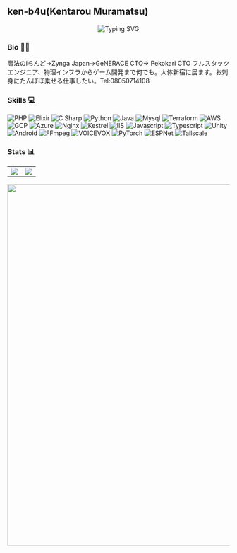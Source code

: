 ## ken-b4u(Kentarou Muramatsu)

<p align="center">
<img src="https://readme-typing-svg.demolab.com?font=Handjet&size=50&pause=1000&color=2EABA5&center=true&vCenter=true&width=680&height=100&lines=Full-Stack+Engineer;Quick+learner;20%2B+years+of+development+experience" alt="Typing SVG" />
</p>

### Bio 🧚‍♂️
魔法のiらんど→Zynga Japan→GeNERACE CTO→ Pekokari CTO フルスタックエンジニア、物理インフラからゲーム開発まで何でも。大体新宿に居ます。お刺身にたんぽぽ乗せる仕事したい。Tel:08050714108

### Skills :computer: 
![PHP](https://img.shields.io/badge/PHP-2EABA5.svg?style=for-the-badge)
![Elixir](https://img.shields.io/badge/Elixir-2EABA5.svg?style=for-the-badge)
![C Sharp](https://img.shields.io/badge/C%20Sharp-2EABA5.svg?style=for-the-badge)
![Python](https://img.shields.io/badge/Python-2EABA5.svg?style=for-the-badge)
![Java](https://img.shields.io/badge/Java-2EABA5.svg?style=for-the-badge)
![Mysql](https://img.shields.io/badge/Mysql-2EABA5.svg?style=for-the-badge)
![Terraform](https://img.shields.io/badge/Terraform-2EABA5.svg?style=for-the-badge)
![AWS](https://img.shields.io/badge/AWS-2EABA5.svg?style=for-the-badge)
![GCP](https://img.shields.io/badge/GCP-2EABA5.svg?style=for-the-badge)
![Azure](https://img.shields.io/badge/Azure-2EABA5.svg?style=for-the-badge)
![Nginx](https://img.shields.io/badge/Nginx-2EABA5.svg?style=for-the-badge)
![Kestrel](https://img.shields.io/badge/Kestrel-2EABA5.svg?style=for-the-badge)
![IIS](https://img.shields.io/badge/IIS-2EABA5.svg?style=for-the-badge)
![Javascript](https://img.shields.io/badge/Javascript-2EABA5.svg?style=for-the-badge)
![Typescript](https://img.shields.io/badge/Typescript-2EABA5.svg?style=for-the-badge)
![Unity](https://img.shields.io/badge/Unity-2EABA5.svg?style=for-the-badge)
![Android](https://img.shields.io/badge/Android-2EABA5.svg?style=for-the-badge)
![FFmpeg](https://img.shields.io/badge/FFmpeg-2EABA5.svg?style=for-the-badge)
![VOICEVOX](https://img.shields.io/badge/VOICEVOX-2EABA5.svg?style=for-the-badge)
![PyTorch](https://img.shields.io/badge/PyTorch-2EABA5.svg?style=for-the-badge)
![ESPNet](https://img.shields.io/badge/ESPNet-2EABA5.svg?style=for-the-badge)
![Tailscale](https://img.shields.io/badge/Tailscale-2EABA5.svg?style=for-the-badge)

### Stats :bar_chart: 
<table>
  <tr>
    <td>
      <img src="https://github-readme-stats-ken-b4u.vercel.app/api?username=ken-b4u&count_private=true&show_icons=true&text_color=2EABA5&bg_color=00000000&hide_border=true&show=reviews,discussions_started,discussions_answered,prs_merged,prs_merged_percentage" />
    </td>
    <td>
      <img src="https://github-readme-stats-ken-b4u.vercel.app/api/top-langs/?username=ken-b4u&layout=donut-vertical&langs_count=10&text_color=2EABA5&bg_color=00000000&hide_border=true" />
    </td>
  </tr>
</table>
<img width="818" src="https://github-profile-trophy-silk.vercel.app/?username=ken-b4u&theme=algolia&column=7&no-bg=true&no-frame=true" />
